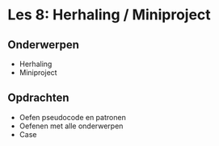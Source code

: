 # Les 8: Herhaling / Miniproject

## Onderwerpen

- Herhaling
- Miniproject

<!--

- Herhaling niet hier, maar in de slides
- Alle concepten toepassen in een eigen project

-->

## Opdrachten

- Oefen pseudocode en patronen
- Oefenen met alle onderwerpen
- Case

<!-- Case kan ook eventueel het tentamen van vorig jaar zijn -->
